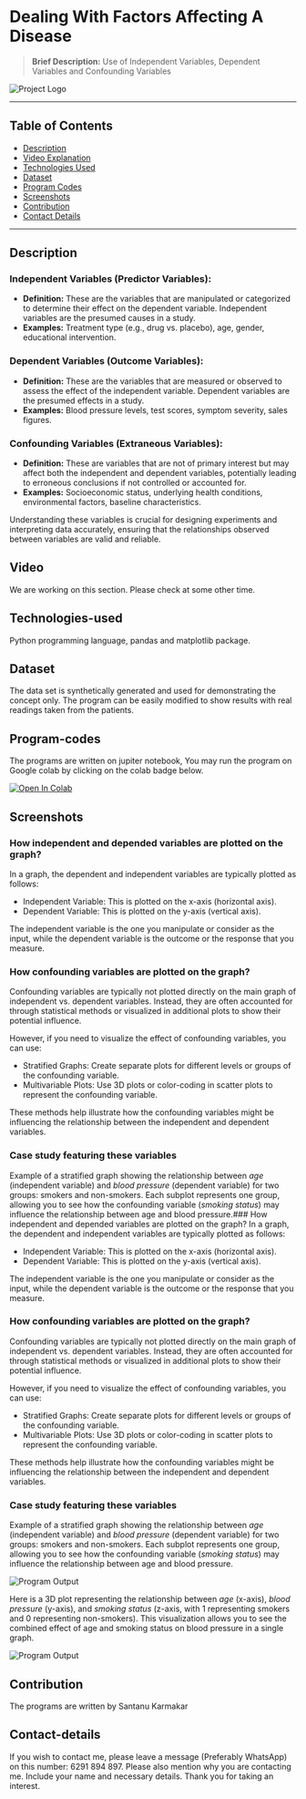 #  Dealing With Factors Affecting A Disease
> **Brief Description:** Use of Independent Variables, Dependent Variables and Confounding Variables

![Project Logo](STMProjects.png)

---

## Table of Contents

- [Description](#description)
- [Video Explanation](#video)
- [Technologies Used](#technologies-used)
- [Dataset](#dataset)
- [Program Codes ](#program-codes)
- [Screenshots](#screenshots)
- [Contribution](#contributipn)
- [Contact Details](#contact-details)

---

## Description

### **Independent Variables (Predictor Variables):**
- **Definition:** These are the variables that are manipulated or categorized to determine their effect on the dependent variable. Independent variables are the presumed causes in a study.
- **Examples:** Treatment type (e.g., drug vs. placebo), age, gender, educational intervention.

### **Dependent Variables (Outcome Variables):**
- **Definition:** These are the variables that are measured or observed to assess the effect of the independent variable. Dependent variables are the presumed effects in a study.
- **Examples:** Blood pressure levels, test scores, symptom severity, sales figures.

### **Confounding Variables (Extraneous Variables):**
- **Definition:** These are variables that are not of primary interest but may affect both the independent and dependent variables, potentially leading to erroneous conclusions if not controlled or accounted for.
- **Examples:** Socioeconomic status, underlying health conditions, environmental factors, baseline characteristics.

Understanding these variables is crucial for designing experiments and interpreting data accurately, ensuring that the relationships observed between variables are valid and reliable.


## Video
<!--
[![Watch the video](https://img.youtube.com/vi/tbd/hqdefault.jpg)](https://www.youtube.com/watch?v=tbd) 
-->

We are working on this section. Please check at some other time.

## Technologies-used

Python programming language, pandas and matplotlib package.

## Dataset

The data set is synthetically generated and used for demonstrating the concept only. The program can be easily modified to show results with real readings taken from the patients.

## Program-codes

The programs are written on jupiter notebook, You may run the program on Google colab by clicking on the colab badge below.

[![Open In Colab](https://colab.research.google.com/assets/colab-badge.svg)](https://colab.research.google.com/github/fromsantanu/Project11-Dealing-With-Factors-Affecting-A-Disease/blob/main/Project11-Dealing-With-Factors-Affecting-A-Disease.ipynb)

## Screenshots

### How independent and depended variables are plotted on the graph?
In a graph, the dependent and independent variables are typically plotted as follows:

- Independent Variable: This is plotted on the x-axis (horizontal axis).
- Dependent Variable: This is plotted on the y-axis (vertical axis).

The independent variable is the one you manipulate or consider as the input, while the dependent variable is the outcome or the response that you measure.

### How confounding variables are plotted on the graph?
Confounding variables are typically not plotted directly on the main graph of independent vs. dependent variables. Instead, they are often accounted for through statistical methods or visualized in additional plots to show their potential influence.

However, if you need to visualize the effect of confounding variables, you can use:

- Stratified Graphs: Create separate plots for different levels or groups of the confounding variable.
- Multivariable Plots: Use 3D plots or color-coding in scatter plots to represent the confounding variable.

These methods help illustrate how the confounding variables might be influencing the relationship between the independent and dependent variables.

### Case study featuring these variables

Example of a stratified graph showing the relationship between _age_ (independent variable) and _blood pressure_ (dependent variable) for two groups: smokers and non-smokers. Each subplot represents one group, allowing you to see how the confounding variable (_smoking status_) may influence the relationship between age and blood pressure.### How independent and depended variables are plotted on the graph?
In a graph, the dependent and independent variables are typically plotted as follows:

- Independent Variable: This is plotted on the x-axis (horizontal axis).
- Dependent Variable: This is plotted on the y-axis (vertical axis).

The independent variable is the one you manipulate or consider as the input, while the dependent variable is the outcome or the response that you measure.

### How confounding variables are plotted on the graph?
Confounding variables are typically not plotted directly on the main graph of independent vs. dependent variables. Instead, they are often accounted for through statistical methods or visualized in additional plots to show their potential influence.

However, if you need to visualize the effect of confounding variables, you can use:

- Stratified Graphs: Create separate plots for different levels or groups of the confounding variable.
- Multivariable Plots: Use 3D plots or color-coding in scatter plots to represent the confounding variable.

These methods help illustrate how the confounding variables might be influencing the relationship between the independent and dependent variables.

### Case study featuring these variables

Example of a stratified graph showing the relationship between _age_ (independent variable) and _blood pressure_ (dependent variable) for two groups: smokers and non-smokers. Each subplot represents one group, allowing you to see how the confounding variable (_smoking status_) may influence the relationship between age and blood pressure.

![Program Output](output.png)

Here is a 3D plot representing the relationship between _age_ (x-axis), _blood pressure_ (y-axis), and _smoking status_ (z-axis, with 1 representing smokers and 0 representing non-smokers). This visualization allows you to see the combined effect of age and smoking status on blood pressure in a single graph.

![Program Output](output1.png)


## Contribution

The programs are written by Santanu Karmakar

## Contact-details

If you wish to contact me, please leave a message (Preferably WhatsApp) on this number: 6291 894 897.
Please also mention why you are contacting me. Include your name and necessary details.
Thank you for taking an interest.
